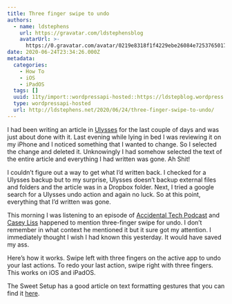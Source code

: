 ```yaml
---
title: Three finger swipe to undo
authors:
  - name: ldstephens
    url: https://gravatar.com/ldstephensblog
    avatarUrl: >-
      https://0.gravatar.com/avatar/0219e8318f1f4229ebe26084e7253765017f43ca0c631be37dc6d0b8ad6e40a4?s=96&d=identicon&r=G
date: 2020-06-24T23:34:26.000Z
metadata:
  categories:
    - How To
    - iOS
    - iPadOS
  tags: []
  uuid: 11ty/import::wordpressapi-hosted::https://ldstepblog.wordpress.com/?p=2219
  type: wordpressapi-hosted
  url: http://ldstephens.net/2020/06/24/three-finger-swipe-to-undo/
---
```

I had been writing an article in [Ulysses](https://ulysses.app) for the last couple of days and was just about done with it. Last evening while lying in bed I was reviewing it on my iPhone and I noticed something that I wanted to change. So I selected the change and deleted it. Unknowingly I had somehow selected the text of the entire article and everything I had written was gone. Ah Shit!

I couldn’t figure out a way to get what I’d written back. I checked for a Ulysses backup but to my surprise, Ulysses doesn’t backup external files and folders and the article was in a Dropbox folder. Next, I tried a google search for a Ulysses undo action and again no luck. So at this point, everything that I’d written was gone.

This morning I was listening to an episode of [Accidental Tech Podcast](https://atp.fm) and [Casey Liss](https://www.caseyliss.com/about) happened to mention three-finger swipe for undo. I don’t remember in what context he mentioned it but it sure got my attention. I immediately thought I wish I had known this yesterday. It would have saved my ass.

Here’s how it works. Swipe left with three fingers on the active app to undo your last actions. To redo your last action, swipe right with three fingers. This works on iOS and iPadOS.

The Sweet Setup has a good article on text formatting gestures that you can find it [here](https://thesweetsetup.com/using-the-new-text-formatting-gestures-in-ipados/).